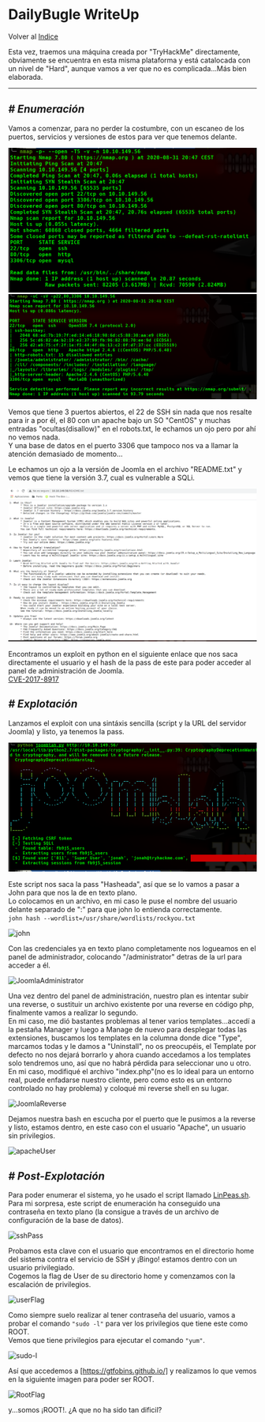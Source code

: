 # DailyBugle WriteUp
Volver al [Indice](README.md)

Esta vez, traemos una máquina creada por "TryHackMe" directamente, obviamente se encuentra en esta misma plataforma y está catalocada con un nivel de "Hard", aunque vamos a ver que no es complicada...Más bien elaborada.

----------------------------------------------------------------------------------------------------------------------------------------------------------------------
## *# Enumeración*
Vamos a comenzar, para no perder la costumbre, con un escaneo de los puertos, servicios y versiones de estos para ver que tenemos delante.

![nmap1](images/dailyBugle/nmap1.png)
![nmap2](images/dailyBugle/nmap2.png)

Vemos que tiene 3 puertos abiertos, el 22 de SSH sin nada que nos resalte para ir a por él, el 80 con un apache bajo un SO "CentOS" y muchas entradas "ocultas(disallow)" en el robots.txt, le echamos un ojo pero por ahí no vemos nada.  
Y una base de datos en el puerto 3306 que tampoco nos va a llamar la atención demasiado de momento...

Le echamos un ojo a la versión de Joomla en el archivo "README.txt" y vemos que tiene la versión 3.7, cual es vulnerable a SQLi.

![JoomlaVersion](images/dailyBugle/joomlaVersion.png)

Encontramos un exploit en python en el siguiente enlace que nos saca directamente el usuario y el hash de la pass de este para poder acceder al panel de administración de Joomla.  
[CVE-2017-8917](https://github.com/stefanlucas/Exploit-Joomla)


## *# Explotación*
Lanzamos el exploit con una sintáxis sencilla (script y la URL del servidor Joomla) y listo, ya tenemos la pass.

![ExploitSQLi](images/dailyBugle/exploit1.png)

Este script nos saca la pass "Hasheada", así que se lo vamos a pasar a John para que nos la de en texto plano.  
Lo colocamos en un archivo, en mi caso le puse el nombre del usuario delante separado de ":" para que john lo entienda correctamente.  
```john hash --wordlist=/usr/share/wordlists/rockyou.txt```

![john](images/dailyBugle/john.png)

Con las credenciales ya en texto plano completamente nos logueamos en el panel de administrador, colocando "/administrator" detras de la url para acceder a él.

![JoomlaAdministrator](images/dailyBugle/joomlaAdmin.png)

Una vez dentro del panel de administración, nuestro plan es intentar subir una reverse, o sustituir un archivo existente por una reverse en código php, finalmente vamos a realizar lo segundo.  
En mi caso, me dió bastantes problemas al tener varios templates...accedí a la pestaña Manager y luego a Manage de nuevo para desplegar todas las extensiones, buscamos los templates en la columna donde dice "Type", marcamos todas y le damos a "Uninstall", no os preocupéis, el Template por defecto no nos dejará borrarlo y ahora cuando accedamos a los templates solo tendremos uno, así que no habrá pérdida para seleccionar uno u otro.  
En mi caso, modifiqué el archivo "index.php"(no es lo ideal para un entorno real, puede enfadarse nuestro cliente, pero como esto es un entorno controlado no hay problema) y coloqué mi reverse shell en su lugar.

![JoomlaReverse](images/dailyBugle/reverse.png)

Dejamos nuestra bash en escucha por el puerto que le pusimos a la reverse y listo, estamos dentro, en este caso con el usuario "Apache", un usuario sin privilegios.

![apacheUser](images/dailyBugle/apacheUser.png)


## *# Post-Explotación*
Para poder enumerar el sistema, yo he usado el script llamado [LinPeas.sh](https://github.com/carlospolop/privilege-escalation-awesome-scripts-suite/tree/master/linPEAS).  
Para mi sorpresa, este script de enumeración ha conseguido una contraseña en texto plano (la consigue a través de un archivo de configuración de la base de datos).

![sshPass](images/dailyBugle/sshPass.png)

Probamos esta clave con el usuario que encontramos en el directorio home del sistema contra el servicio de SSH y ¡Bingo! estamos dentro con un usuario privilegiado.  
Cogemos la flag de User de su directorio home y comenzamos con la escalación de privilegios.

![userFlag](images/dailyBugle/userFlag.png)

Como siempre suelo realizar al tener contraseña del usuario, vamos a probar el comando ```"sudo -l"``` para ver los privilegios que tiene este como ROOT.  
Vemos que tiene privilegios para ejecutar el comando ```"yum"```. 

![sudo-l](images/dailyBugle/sudo-l.png)

Así que accedemos a [https://gtfobins.github.io/] y realizamos lo que vemos en la siguiente imagen para poder ser ROOT.

![RootFlag](images/dailyBugle/rootFlag.png)

y...somos ¡ROOT!. ¿A que no ha sido tan dificil? 
